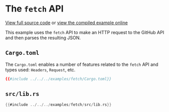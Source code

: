 # The `fetch` API

[View full source code][code] or [view the compiled example online][online]

[online]: https://rustwasm.github.io/wasm-bindgen/exbuild/fetch/
[code]: https://github.com/rustwasm/wasm-bindgen/tree/master/examples/fetch

This example uses the `fetch` API to make an HTTP request to the GitHub API and
then parses the resulting JSON.

## `Cargo.toml`

The `Cargo.toml` enables a number of features related to the `fetch` API and
types used: `Headers`, `Request`, etc.

```toml
{{#include ../../../examples/fetch/Cargo.toml}}
```

## `src/lib.rs`

```rust
{{#include ../../../examples/fetch/src/lib.rs}}
```
